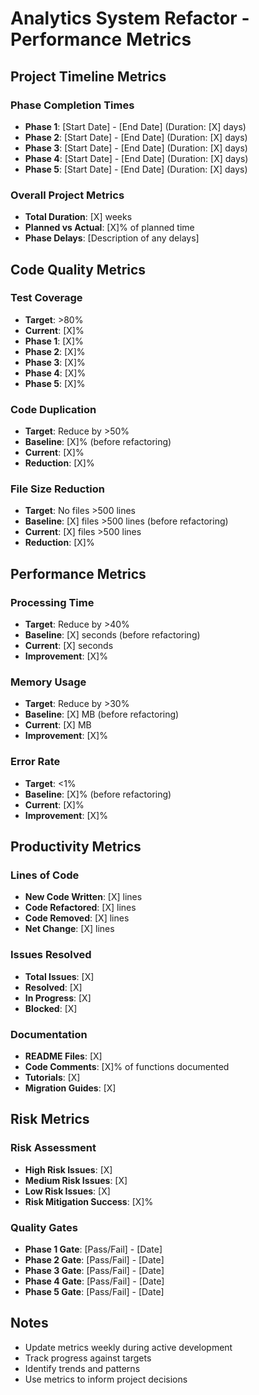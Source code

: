 # Analytics System Refactor - Performance Metrics

## Project Timeline Metrics

### Phase Completion Times
- **Phase 1**: [Start Date] - [End Date] (Duration: [X] days)
- **Phase 2**: [Start Date] - [End Date] (Duration: [X] days)
- **Phase 3**: [Start Date] - [End Date] (Duration: [X] days)
- **Phase 4**: [Start Date] - [End Date] (Duration: [X] days)
- **Phase 5**: [Start Date] - [End Date] (Duration: [X] days)

### Overall Project Metrics
- **Total Duration**: [X] weeks
- **Planned vs Actual**: [X]% of planned time
- **Phase Delays**: [Description of any delays]

## Code Quality Metrics

### Test Coverage
- **Target**: >80%
- **Current**: [X]%
- **Phase 1**: [X]%
- **Phase 2**: [X]%
- **Phase 3**: [X]%
- **Phase 4**: [X]%
- **Phase 5**: [X]%

### Code Duplication
- **Target**: Reduce by >50%
- **Baseline**: [X]% (before refactoring)
- **Current**: [X]%
- **Reduction**: [X]%

### File Size Reduction
- **Target**: No files >500 lines
- **Baseline**: [X] files >500 lines (before refactoring)
- **Current**: [X] files >500 lines
- **Reduction**: [X]%

## Performance Metrics

### Processing Time
- **Target**: Reduce by >40%
- **Baseline**: [X] seconds (before refactoring)
- **Current**: [X] seconds
- **Improvement**: [X]%

### Memory Usage
- **Target**: Reduce by >30%
- **Baseline**: [X] MB (before refactoring)
- **Current**: [X] MB
- **Improvement**: [X]%

### Error Rate
- **Target**: <1%
- **Baseline**: [X]% (before refactoring)
- **Current**: [X]%
- **Improvement**: [X]%

## Productivity Metrics

### Lines of Code
- **New Code Written**: [X] lines
- **Code Refactored**: [X] lines
- **Code Removed**: [X] lines
- **Net Change**: [X] lines

### Issues Resolved
- **Total Issues**: [X]
- **Resolved**: [X]
- **In Progress**: [X]
- **Blocked**: [X]

### Documentation
- **README Files**: [X]
- **Code Comments**: [X]% of functions documented
- **Tutorials**: [X]
- **Migration Guides**: [X]

## Risk Metrics

### Risk Assessment
- **High Risk Issues**: [X]
- **Medium Risk Issues**: [X]
- **Low Risk Issues**: [X]
- **Risk Mitigation Success**: [X]%

### Quality Gates
- **Phase 1 Gate**: [Pass/Fail] - [Date]
- **Phase 2 Gate**: [Pass/Fail] - [Date]
- **Phase 3 Gate**: [Pass/Fail] - [Date]
- **Phase 4 Gate**: [Pass/Fail] - [Date]
- **Phase 5 Gate**: [Pass/Fail] - [Date]

## Notes
- Update metrics weekly during active development
- Track progress against targets
- Identify trends and patterns
- Use metrics to inform project decisions
